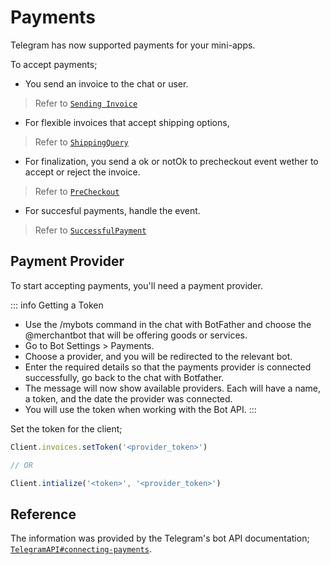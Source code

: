 # Payments

Telegram has now supported payments for your mini-apps.

To accept payments;

- You send an invoice to the chat or user.
> Refer to [`Sending Invoice`](./Sending%20Invoice)

- For flexible invoices that accept shipping options,
> Refer to [`ShippingQuery`](./Shipping)

- For finalization, you send a ok or notOk to precheckout event wether to accept or reject the invoice.
> Refer to [`PreCheckout`](./PreCheckout)

- For succesful payments, handle the event.
> Refer to [`SuccessfulPayment`](./Succesful%20Payment)

## Payment Provider

To start accepting payments, you'll need a payment provider.

::: info Getting a Token
- Use the /mybots command in the chat with BotFather and choose the @merchantbot that will be offering goods or services.
- Go to Bot Settings > Payments.
- Choose a provider, and you will be redirected to the relevant bot.
- Enter the required details so that the payments provider is connected successfully, go back to the chat with Botfather.
- The message will now show available providers. Each will have a name, a token, and the date the provider was connected.
- You will use the token when working with the Bot API.
:::

Set the token for the client;

```ts
Client.invoices.setToken('<provider_token>')

// OR

Client.intialize('<token>', '<provider_token>')
```

## Reference
The information was provided by the Telegram's bot API documentation; [`TelegramAPI#connecting-payments`](https://core.telegram.org/bots/payments#connecting-payments).